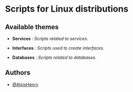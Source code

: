 # Scripts for Linux distributions

## Available themes

- **Services** : *Scripts related to services*.

- **Interfaces** : *Scripts used to create interfaces*.

- **Databases** : *Scripts related to databases*.

## Authors

- [@AlxisHenry](https://www.github.com/AlxisHenry)

